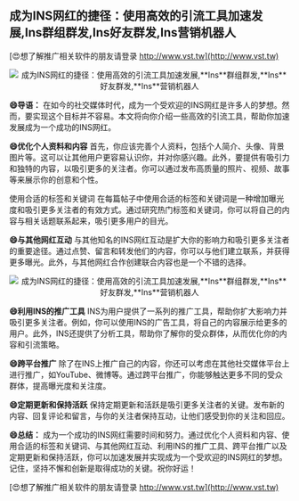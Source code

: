 ## **成为INS网红的捷径：使用高效的引流工具加速发展,**Ins**群组群发,**Ins**好友群发,**Ins**营销机器人**

[😍想了解推广相关软件的朋友请登录 http://www.vst.tw](http://www.vst.tw)

 <center><img src="https://vst.tw/MP4/tuiguang/png/6.png" alt="成为INS网红的捷径：使用高效的引流工具加速发展,**Ins**群组群发,**Ins**好友群发,**Ins**营销机器人"></center>

**😄导语：**
在如今的社交媒体时代，成为一个受欢迎的INS网红是许多人的梦想。然而，要实现这个目标并不容易。本文将向你介绍一些高效的引流工具，帮助你加速发展成为一个成功的INS网红。

**😄优化个人资料和内容**
首先，你应该完善个人资料，包括个人简介、头像、背景图片等。这可以让其他用户更容易认识你，并对你感兴趣。此外，要提供有吸引力和独特的内容，以吸引更多的关注者。你可以通过发布高质量的照片、视频、故事等来展示你的创意和个性。

使用合适的标签和关键词
在每篇帖子中使用合适的标签和关键词是一种增加曝光度和吸引更多关注者的有效方式。通过研究热门标签和关键词，你可以将自己的内容与相关话题联系起来，吸引更多用户的目光。

**😄与其他网红互动**
与其他知名的INS网红互动是扩大你的影响力和吸引更多关注者的重要途径。通过点赞、留言和转发他们的内容，你可以与他们建立联系，并获得更多曝光。此外，与其他网红合作创建联合内容也是一个不错的选择。

 <center><img src="https://vst.tw/MP4/tuiguang/png/0.png" alt="成为INS网红的捷径：使用高效的引流工具加速发展,**Ins**群组群发,**Ins**好友群发,**Ins**营销机器人"></center>

**😄利用INS的推广工具**
INS为用户提供了一系列的推广工具，帮助你扩大影响力并吸引更多关注者。例如，你可以使用INS的广告工具，将自己的内容展示给更多的用户。此外，INS还提供了分析工具，帮助你了解你的受众群体，从而优化你的内容和引流策略。

**😄跨平台推广**
除了在INS上推广自己的内容，你还可以考虑在其他社交媒体平台上进行推广，如YouTube、微博等。通过跨平台推广，你能够触达更多不同的受众群体，提高曝光度和关注度。

**😄定期更新和保持活跃**
保持定期更新和活跃是吸引更多关注者的关键。发布新的内容、回复评论和留言，与你的关注者保持互动，让他们感受到你的关注和回应。

**😄总结：**
成为一个成功的INS网红需要时间和努力。通过优化个人资料和内容、使用合适的标签和关键词、与其他网红互动、利用INS的推广工具、跨平台推广以及定期更新和保持活跃，你可以加速发展并实现成为一个受欢迎的INS网红的梦想。记住，坚持不懈和创新是取得成功的关键。祝你好运！

[😍想了解推广相关软件的朋友请登录 http://www.vst.tw](http://www.vst.tw)



